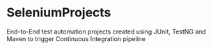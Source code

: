 # SeleniumProjects
End-to-End test automation projects created using JUnit, TestNG and Maven to trigger Continuous Integration pipeline
